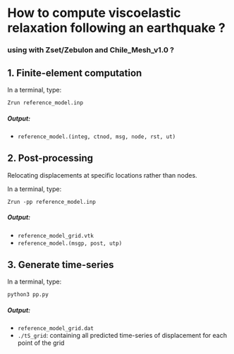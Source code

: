 # How to compute viscoelastic relaxation following an earthquake ?
### using with Zset/Zebulon and Chile_Mesh_v1.0 ?

## 1. Finite-element computation
In a terminal, type:
```
Zrun reference_model.inp
```

##### Output:
- `reference_model.(integ, ctnod, msg, node, rst, ut)`

## 2. Post-processing
Relocating displacements at specific locations rather than nodes.

In a terminal, type:

```
Zrun -pp reference_model.inp
```

##### Output:
- ```reference_model_grid.vtk```
- ```reference_model.(msgp, post, utp)```

## 3. Generate time-series

In a terminal, type:
```
python3 pp.py
```
##### Output:
- ```reference_model_grid.dat```
- ```./tS_grid```: containing all predicted time-series of displacement for each point of the grid
